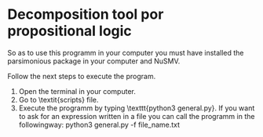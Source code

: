 # Decomposition tool por propositional logic
So as to use this programm in your computer you must have installed the parsimonious package in your computer and NuSMV.

Follow the next steps to execute the program.
1. Open the terminal in your computer.
2. Go to \textit{scripts} file.
3. Execute the programm by typing \texttt{python3 general.py}. If you want to ask for an expression written in a file you can call the programm in the followingway: python3 general.py -f file\_name.txt
